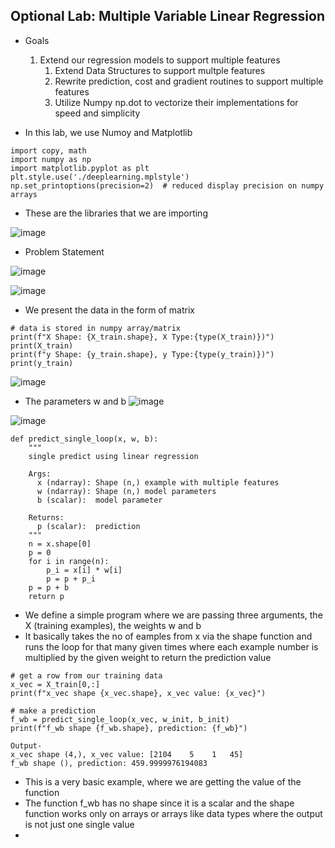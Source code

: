 ## Optional Lab: Multiple Variable Linear Regression

- Goals
  1. Extend our regression models to support multiple features
     1. Extend Data Structures to support multple features
     2. Rewrite prediction, cost and gradient routines to support multiple features
     3. Utilize Numpy np.dot to vectorize their implementations for speed and simplicity

- In this lab, we use Numoy and Matplotlib

```
import copy, math
import numpy as np
import matplotlib.pyplot as plt
plt.style.use('./deeplearning.mplstyle')
np.set_printoptions(precision=2)  # reduced display precision on numpy arrays
```
- These are the libraries that we are importing

![image](https://github.com/user-attachments/assets/a6a080d6-1bec-4ea3-a2a2-c19a5083e2c6)

- Problem Statement

![image](https://github.com/user-attachments/assets/c30f1096-7647-4404-b93a-a7291535ee83)

![image](https://github.com/user-attachments/assets/3130fc64-ea5c-4911-a104-2e13f9061c1f)

- We present the data in the form of matrix

```
# data is stored in numpy array/matrix
print(f"X Shape: {X_train.shape}, X Type:{type(X_train)})")
print(X_train)
print(f"y Shape: {y_train.shape}, y Type:{type(y_train)})")
print(y_train)
```
![image](https://github.com/user-attachments/assets/5f08a23c-a9c4-4e85-b0a1-f1de43027d96)

- The parameters w and b
![image](https://github.com/user-attachments/assets/064ca6e8-a08e-42dd-b071-59e8729996eb)

![image](https://github.com/user-attachments/assets/3bb8c370-ac26-4c7c-9001-f4845bc95baa)

```
def predict_single_loop(x, w, b): 
    """
    single predict using linear regression
    
    Args:
      x (ndarray): Shape (n,) example with multiple features
      w (ndarray): Shape (n,) model parameters    
      b (scalar):  model parameter     
      
    Returns:
      p (scalar):  prediction
    """
    n = x.shape[0]
    p = 0
    for i in range(n):
        p_i = x[i] * w[i]  
        p = p + p_i         
    p = p + b                
    return p
```
- We define a simple program where we are passing three arguments, the X (training examples), the weights w and b
- It basically takes the no of eamples from x via the shape function and runs the loop for that many given times where each example number is multiplied by the given weight to return the prediction value

```
# get a row from our training data
x_vec = X_train[0,:]
print(f"x_vec shape {x_vec.shape}, x_vec value: {x_vec}")

# make a prediction
f_wb = predict_single_loop(x_vec, w_init, b_init)
print(f"f_wb shape {f_wb.shape}, prediction: {f_wb}")

Output-
x_vec shape (4,), x_vec value: [2104    5    1   45]
f_wb shape (), prediction: 459.9999976194083
```

- This is a very basic example, where we are getting the value of the function
- The function f_wb has no shape since it is a scalar and the shape function works only on arrays or arrays like data types where the output is not just one single value
- 
